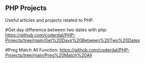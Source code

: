 ## PHP Projects
Useful articles and projects related to PHP.


#Get day difference between two dates with php:
https://github.com/coderdal/PHP-Projects/tree/main/Get%20Days%20Between%20Two%20Dates

#Preg Match All Function:
https://github.com/coderdal/PHP-Projects/tree/main/Preg%20Match%20All
